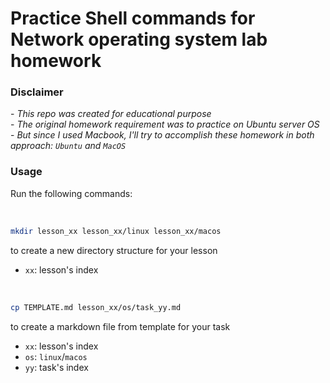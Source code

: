# Practice Shell commands for Network operating system lab homework

<h3>Disclaimer</h3>

\- *This repo was created for educational purpose* <br/>
\- *The original homework requirement was to practice on Ubuntu server OS* <br/>
\- *But since I used Macbook, I'll try to accomplish these homework in both approach: `Ubuntu` and `MacOS`*

<h3>Usage</h3>

Run the following commands:

<br>

```sh
mkdir lesson_xx lesson_xx/linux lesson_xx/macos
```
to create a new directory structure for your lesson
- `xx`: lesson's index 
<br>

```sh
cp TEMPLATE.md lesson_xx/os/task_yy.md
```
to create a markdown file from template for your task
- `xx`: lesson's index
- `os`: `linux`/`macos`
- `yy`: task's index
